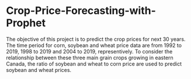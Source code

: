 # Crop-Price-Forecasting-with-Prophet
The objective of this project is to predict the crop prices for next 30 years. 
The time period for corn, soybean and wheat price data are from 1992 to 2019, 1998 to 2019 and 2004 to 2019, representively.
To consider the relationship between these three main grain crops growing in eastern Canada, the ratio of soybean and wheat to corn price are used to predict soybean and wheat prices.
